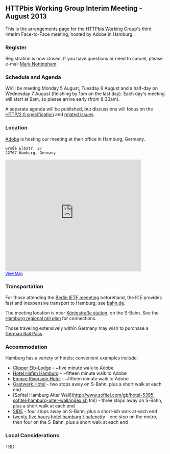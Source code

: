 
## HTTPbis Working Group Interim Meeting - August 2013

This is the arrangements page for the [HTTPbis Working
Group](http://trac.tools.ietf.org/wg/httpbis/trac/wiki)'s third Interim
Face-to-Face meeting, hosted by Adobe in Hamburg.

### Register

Registration is now closed. If you have questions or need to cancel, please
e-mail [Mark Nottingham](mailto:mnot@mnot.net).

### Schedule and Agenda

We'll be meeting Monday 5 August, Tuesday 6 August and a half-day on Wednesday
7 August (finishing by 1pm on the last day). Each day's meeting will start at
9am, so please arrive early (from 8:30am).

A separate agenda will be published, but discussions will focus on the
[HTTP/2.0 specification](http://http2.github.io/http2-spec/) and [related
issues](https://github.com/http2/http2-spec/issues).

### Location

[Adobe](https://www.facebook.com/AdobeHamburg) is hosting our meeting
at their office in Hamburg, Germany.

    Große Elbstr. 27
    22767 Hamburg, Germany

<iframe width="425" height="350" frameborder="0" scrolling="no" marginheight="0" marginwidth="0" src="https://maps.google.com/maps?client=safari&amp;q=Gro%C3%9Fe+Elbstr.+2722767+Hamburg,+Germany&amp;oe=UTF-8&amp;ie=UTF8&amp;hq=&amp;hnear=Gro%C3%9Fe+Elbstra%C3%9Fe,+22767+Hamburg,+Germany&amp;t=m&amp;z=14&amp;ll=53.544592,9.938685&amp;output=embed"></iframe><br /><small><a href="https://maps.google.com/maps?client=safari&amp;q=Gro%C3%9Fe+Elbstr.+2722767+Hamburg,+Germany&amp;oe=UTF-8&amp;ie=UTF8&amp;hq=&amp;hnear=Gro%C3%9Fe+Elbstra%C3%9Fe,+22767+Hamburg,+Germany&amp;t=m&amp;z=14&amp;ll=53.544592,9.938685&amp;source=embed" style="color:#0000FF;text-align:left">View Map</a></small>


### Transportation

For those attending the [Berlin IETF meeeting](http://www.ietf.org/meeting/87/index.html) beforehand, the ICE provides fast and inexpensive transport to Hamburg; see [bahn.de](http://reiseauskunft.bahn.de/bin/query.exe/en?revia=yes&existOptimizePrice=1&country=USA&dbkanal_007=L01_S01_D001_KIN0001_qf-bahn_LZ003&ignoreTypeCheck=yes&S=Berlin+Hbf&REQ0JourneyStopsSID=A%3D1%40O%3DBerlin+Hbf%40X%3D13369548%40Y%3D52525589%40U%3D80%40L%3D008011160%40B%3D1%40p%3D1368556572%40&REQ0JourneyStopsS0A=7&Z=Hamburg+Hbf&REQ0JourneyStopsZID=A%3D1%40O%3DHamburg+Hbf%40X%3D10006908%40Y%3D53552732%40U%3D80%40L%3D008002549%40B%3D1%40p%3D1368556572%40&REQ0JourneyStopsZ0A=7&trip-type=single&date=Sa%2C+03.08.13&time=10%3A00&timesel=depart&returnTimesel=depart&optimize=0&travelProfile=-1&adult-number=1&children-number=0&infant-number=0&tariffTravellerType.1=E&tariffTravellerReductionClass.1=0&tariffTravellerAge.1=&qf-trav-bday-1=&tariffTravellerReductionClass.2=0&tariffTravellerReductionClass.3=0&tariffTravellerReductionClass.4=0&tariffTravellerReductionClass.5=0&tariffClass=2&start=1&qf.bahn.button.suchen=).

The meeting location is near [Königstraße
station](http://en.wikipedia.org/wiki/Königstrasse_station), on the S-Bahn. See
the [Hamburg regional rail
plan](http://www.hvv.de/en/timetables-lines-routes/plans-line-route-networks/usar/) for connections.

Those traveling extensively within Germany may wish to purchase a [German Rail Pass](http://www.germanrailpasses.com/).

### Accommodation

Hamburg has a variety of hotels; convenient examples include:

* [Clipper
  Elb-Lodge](http://www.clipper-boardinghouses.de/en/haeuser/hamburg/holzhafen/) - ~five minute walk to Adobe
* [Hotel Hafen Hamburg](http://www.hotel-hafen-hamburg.de/default.aspx?lang=en)  - ~fifteen minute walk to Adobe
* [Empire Riverside Hotel](http://empire-riverside.de/default.aspx?lang=en) -
  ~fifteen minute walk to Adobe
* [Gastwerk Hotel](http://www.gastwerk.com/hotels-hamburg/) - two stops away on
  S-Bahn, plus a short walk at each end
* [Sofitel Hamburg Alter
  Wall](http://www.sofitel.com/gb/hotel-5395-sofitel-hamburg-alter-wall/index.sh
  tml) - three stops away on S-Bahn, plus a short walk at each end
* [SIDE](http://www.side-hamburg.de/en/side-home.html) - four stops away on S-Bahn, plus a short-ish walk at each end
* [twenty five hours hotel hamburg /
  hafencity](http://www.25hours-hotels.com/hafencity/?lang=en) - one stop on
  the metro, then four on the S-Bahn, plus a short walk at each end


### Local Considerations

TBD
